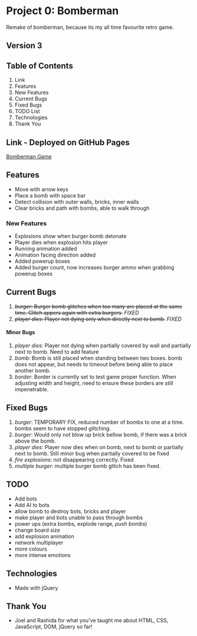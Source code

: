 # Project 0: Bomberman

Remake of bomberman, because its my all time favourite retro game.

## Version 3

## Table of Contents
1. Link
2. Features
  3. New Features
4. Current Bugs
  5. Fixed Bugs
6. TODO List
7. Technologies
8. Thank You


## Link - Deployed on GitHub Pages
[Bomberman Game](https://victorzw895.github.io/project0-bomberman/)

## Features
- Move with arrow keys
- Place a bomb with space bar
- Detect collision with outer walls, bricks, inner walls
- Clear bricks and path with bombs, able to walk through

### New Features
- Explosions show when burger bomb detonate
- Player dies when explosion hits player
- Running animation added
- Animation facing direction added
- Added powerup boxes
- Added burger count, now increases burger ammo when grabbing powerup boxes


## Current Bugs

1. ~~*burger*: Burger bomb glitches when too many are placed at the same time. Glitch appers again with extra burgers.~~ *FIXED*
2. ~~*player dies*: Player not dying only when directly next to bomb.~~ *FIXED*

#### Minor Bugs
1. *player dies*: Player not dying when partially covered by wall and partially next to bomb. Need to add feature
2. *bomb*: Bomb is still placed when standing between two boxes. bomb does not appear, but needs to timeout before being able to place another bomb.
3. *border*: Border is currently set to test game proper function. When adjusting width and height, need to ensure these borders are still impenetrable.

## Fixed Bugs

1. *burger*: TEMPORARY FIX, reduced number of bombs to one at a time.
   bombs seem to have stopped glitching.
2. *burger*: Would only not blow up brick bellow bomb, if there was a brick above the bomb.
3. *player dies*: Player now dies when on bomb, next to bomb or partially next to bomb. Still minor bug when partially covered to be fixed
4. *fire explosions*: not disappearing correctly. Fixed
5. *multiple burger*: multiple burger bomb glitch has been fixed.


## TODO
- Add bots
- Add AI to bots
- allow bomb to destroy bots, bricks and player
- make player and bots unable to pass through bombs
- power ups (extra bombs, explode range, *push bombs*)
- change board size
- add explosion animation
- network multiplayer
- more colours
- more intense emotions

## Technologies
- Made with jQuery

## Thank You
- Joel and Rashida for what you've taught me about HTML, CSS, JavaScript, DOM, jQuery so far!

